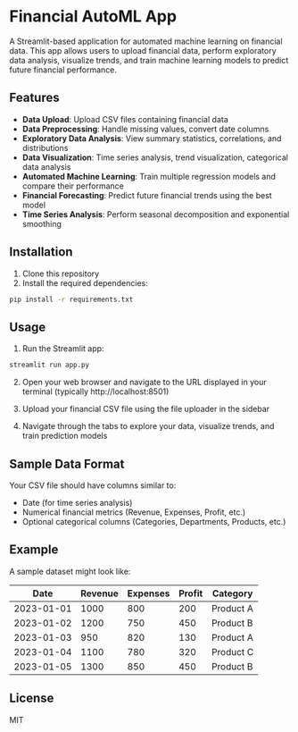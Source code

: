 # Financial AutoML App

A Streamlit-based application for automated machine learning on financial data. This app allows users to upload financial data, perform exploratory data analysis, visualize trends, and train machine learning models to predict future financial performance.

## Features

- **Data Upload**: Upload CSV files containing financial data
- **Data Preprocessing**: Handle missing values, convert date columns
- **Exploratory Data Analysis**: View summary statistics, correlations, and distributions
- **Data Visualization**: Time series analysis, trend visualization, categorical data analysis
- **Automated Machine Learning**: Train multiple regression models and compare their performance
- **Financial Forecasting**: Predict future financial trends using the best model
- **Time Series Analysis**: Perform seasonal decomposition and exponential smoothing

## Installation

1. Clone this repository
2. Install the required dependencies:

```bash
pip install -r requirements.txt
```

## Usage

1. Run the Streamlit app:

```bash
streamlit run app.py
```

2. Open your web browser and navigate to the URL displayed in your terminal (typically http://localhost:8501)

3. Upload your financial CSV file using the file uploader in the sidebar

4. Navigate through the tabs to explore your data, visualize trends, and train prediction models

## Sample Data Format

Your CSV file should have columns similar to:

- Date (for time series analysis)
- Numerical financial metrics (Revenue, Expenses, Profit, etc.)
- Optional categorical columns (Categories, Departments, Products, etc.)

## Example

A sample dataset might look like:

| Date       | Revenue | Expenses | Profit | Category  |
|------------|---------|----------|--------|-----------|
| 2023-01-01 | 1000    | 800      | 200    | Product A |
| 2023-01-02 | 1200    | 750      | 450    | Product B |
| 2023-01-03 | 950     | 820      | 130    | Product A |
| 2023-01-04 | 1100    | 780      | 320    | Product C |
| 2023-01-05 | 1300    | 850      | 450    | Product B |

## License

MIT 